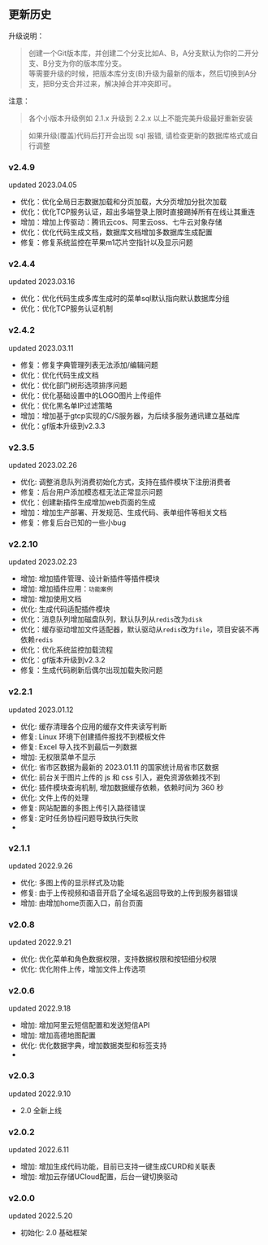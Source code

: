 ## 更新历史

升级说明：  

> 创建一个Git版本库，并创建二个分支比如A、B，A分支默认为你的二开分支、B分支为你的版本库分支。  
> 等需要升级的时候，把版本库分支(B)升级为最新的版本，然后切换到A分支，把B分支合并过来，解决掉合并冲突即可。

注意：

> 各个小版本升级例如 2.1.x 升级到 2.2.x 以上不能完美升级最好重新安装  

> 如果升级(覆盖)代码后打开会出现 sql 报错, 请检查更新的数据库格式或自行调整

### v2.4.9
updated 2023.04.05
- 优化：优化全局日志数据加载和分页加载，大分页增加分批次加载
- 优化：优化TCP服务认证，超出多端登录上限时直接踢掉所有在线让其重连
- 增加：增加上传驱动：腾讯云cos、阿里云oss、七牛云对象存储
- 优化：优化代码生成文档，数据库文档增加多数据库生成配置
- 修复：修复系统监控在苹果m1芯片空指针以及显示问题

### v2.4.4
updated 2023.03.16
- 优化：优化代码生成多库生成时的菜单sql默认指向默认数据库分组
- 优化：优化TCP服务认证机制

### v2.4.2
updated 2023.03.11
- 修复：修复字典管理列表无法添加/编辑问题
- 优化：优化代码生成文档
- 优化：优化部门树形选项排序问题
- 优化：优化基础设置中的LOGO图片上传组件
- 优化：优化黑名单IP过滤策略
- 增加：增加基于gtcp实现的C/S服务器，为后续多服务通讯建立基础库
- 优化：gf版本升级到v2.3.3

### v2.3.5
updated 2023.02.26

- 优化: 调整消息队列消费初始化方式，支持在插件模块下注册消费者
- 修复：后台用户添加模态框无法正常显示问题
- 优化：创建新插件生成增加web页面的生成
- 增加：增加生产部署、开发规范、生成代码、表单组件等相关文档
- 修复：修复后台已知的一些小bug

### v2.2.10
updated 2023.02.23

- 增加: 增加插件管理、设计新插件等插件模块
- 增加: 增加插件应用：`功能案例`
- 增加: 增加使用文档
- 优化: 生成代码适配插件模块
- 优化：消息队列增加磁盘队列，默认队列从`redis`改为`disk`
- 优化：缓存驱动增加文件适配器，默认驱动从`redis`改为`file`，项目安装不再依赖`redis`
- 优化：优化系统监控加载流程
- 优化：gf版本升级到v2.3.2
- 修复：生成代码刷新后偶尔出现加载失败问题

### v2.2.1
updated 2023.01.12

- 优化: 缓存清理各个应用的缓存文件夹读写判断
- 修复: Linux 环境下创建插件报找不到模板文件
- 修复: Excel 导入找不到最后一列数据
- 增加: 无权限菜单不显示
- 优化: 省市区数据为最新的 2023.01.11 的国家统计局省市区数据
- 优化: 前台关于图片上传的 js 和 css 引入，避免资源依赖找不到
- 优化: 插件模块查询机制, 增加数据缓存依赖，依赖时间为 360 秒
- 优化: 文件上传的处理
- 修复: 网站配置的多图上传引入路径错误
- 修复: 定时任务协程问题导致执行失败
- 
### v2.1.1
updated 2022.9.26

- 优化: 多图上传的显示样式及功能
- 修复: 由于上传视频和语音开启了全域名返回导致的上传到服务器错误
- 增加: 由增加home页面入口，前台页面

### v2.0.8
updated 2022.9.21

- 优化: 优化菜单和角色数据权限，支持数据权限和按钮细分权限
- 优化: 优化附件上传，增加文件上传选项

### v2.0.6
updated 2022.9.18

- 增加: 增加阿里云短信配置和发送短信API
- 增加: 增加高德地图配置
- 优化: 优化数据字典，增加数据类型和标签支持
- 
### v2.0.3
updated 2022.9.10

- 2.0 全新上线

### v2.0.2
updated 2022.6.11

- 增加: 增加生成代码功能，目前已支持一键生成CURD和关联表
- 增加: 增加云存储UCloud配置，后台一键切换驱动

### v2.0.0
updated 2022.5.20
 
 - 初始化: 2.0 基础框架
